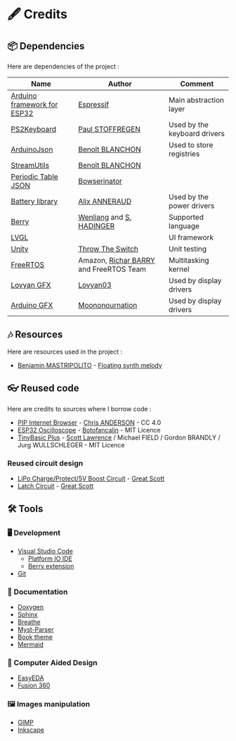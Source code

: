 # 🖋️ Credits

## 📦 Dependencies

Here are dependencies of the project :

| Name                                                                       | Author                                                                                 | Comment                      |
| -------------------------------------------------------------------------- | -------------------------------------------------------------------------------------- | ---------------------------- |
| [Arduino framework for ESP32](https://github.com/espressif/arduino-esp32)  | [Espressif](https://github.com/espressif/)                                             | Main abstraction layer       |
| [PS2Keyboard](https://github.com/PaulStoffregen/PS2Keyboard)               | [Paul STOFFREGEN](https://github.com/PaulStoffregen/)                                  | Used by the keyboard drivers |
| [ArduinoJson](https://github.com/bblanchon/ArduinoJson)                    | [Benoît BLANCHON](https://github.com/bblanchon/)                                       | Used to store registries     |
| [StreamUtils](https://github.com/bblanchon/ArduinoStreamUtils)             | [Benoît BLANCHON](https://github.com/bblanchon/)                                       |                              |
| [Periodic Table JSON](https://github.com/Bowserinator/Periodic-Table-JSON) | [Bowserinator](https://github.com/Bowserinator/)                                       |                              |
| [Battery library](https://github.com/AlixANNERAUD/Battery-Library)         | [Alix ANNERAUD](https://github.com/AlixANNERAUD/)                                      | Used by the power drivers    |
| [Berry](https://github.com/berry-lang/berry)                               | [Wenliang](https://github.com/skiars) and [S. HADINGER](https://github.com/s-hadinger) | Supported language           |
| [LVGL](https://lvgl.io)                                                    |                                                                                        | UI framework                 |
| [Unity](http://www.throwtheswitch.org/unity)                               | [Throw The Switch](http://www.throwtheswitch.org/)                                     | Unit testing                 |
| [FreeRTOS](https://www.freertos.org/)                                      | Amazon, [Richar BARRY](https://github.com/RichardBarry) and FreeRTOS Team              | Multitasking kernel          |
| [Lovyan GFX](https://github.com/lovyan03/LovyanGFX)                        | [Lovyan03](https://github.com/lovyan03)                                                | Used by display drivers      |
| [Arduino GFX]()                                                            | [Moononournation](https://github.com/moononournation)                                  | Used by display drivers      |
  
## 🎶 Resources

Here are resources used in the project :

- [Benjamin MASTRIPOLITO](https://benpm.github.io) - [Floating synth melody](https://freeSound.org/people/Lemoncreme/sounds/231578)
  
## 👓 Reused code

Here are credits to sources where I borrow code :

- [PIP Internet Browser](https://github.com/zigwart/PIP-Arduino-Web-Browser) - [Chris ANDERSON](https://github.com/zigwart/) - CC 4.0
- [ESP32 Oscilloscope](https://github.com/botofancalin/M5Stack-ESP32-Oscilloscope) - [Botofancalin](https://github.com/botofancalin/) - MIT Licence
- [TinyBasic Plus](https://github.com/BleuLlama/TinyBasicPlus) - [Scott Lawrence](https://github.com/BleuLlama) / Michael FIELD / Gordon BRANDLY / Jurg WULLSCHLEGER - MIT Licence

### Reused circuit design

- [LiPo Charge/Protect/5V Boost Circuit](https://www.youtube.com/watch?v=Fj0XuYiE7HU) - [Great Scott](https://www.youtube.com/channel/UC6mIxFTvXkWQVEHPsEdflzQ)
- [Latch Circuit](https://youtu.be/y1ROEogHF7A) - [Great Scott](https://www.youtube.com/channel/UC6mIxFTvXkWQVEHPsEdflzQ)

## 🛠️ Tools

### 🖥️ Development

- [Visual Studio Code](https://code.visualstudio.com/)
  - [Platform IO IDE](https://platformio.org)
  - [Berry extension](https://marketplace.visualstudio.com/items?itemName=berry.berry)
- [Git](https://git-scm.com/)
  
### 📝 Documentation

- [Doxygen](https://www.doxygen.nl/index.html)
- [Sphinx](https://www.sphinx-doc.org/en/master/)
- [Breathe](https://breathe.readthedocs.io/en/latest/)
- [Myst-Parser](https://myst-parser.readthedocs.io/en/latest/)
- [Book theme](https://sphinx-book-theme.readthedocs.io/en/stable/)
- [Mermaid](https://mermaid.js.org/#/)

### 📐 Computer Aided Design

- [EasyEDA](https://easyeda.com/)
- [Fusion 360](https://www.autodesk.fr/products/fusion-360/)

### 🖼️ Images manipulation

- [GIMP](https://www.gimp.org/)
- [Inkscape](https://inkscape.org/)


